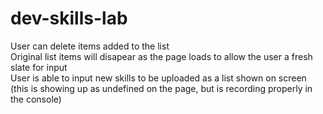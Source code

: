 # dev-skills-lab

User can delete items added to the list </br>
Original list items will disapear as the page loads to allow the user a fresh slate for input </br>
User is able to input new skills to be uploaded as a list shown on screen (this is showing up as undefined on the page, but is recording properly in the console)
